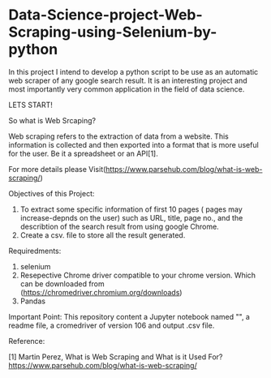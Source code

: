 # Data-Science-project-Web-Scraping-using-Selenium-by-python
In this project I intend to develop a python script to be use as an automatic web scraper of any google search result. It is an interesting project and most importantly very common application in the field of data science. 

LETS START!

So what is Web Srcaping?

Web scraping refers to the extraction of data from a website. This information is collected and then exported into a format that is more useful for the user. 
Be it a spreadsheet or an API[1].

For more details please Visit(https://www.parsehub.com/blog/what-is-web-scraping/)

Objectives of this Project:

1. To extract some specific information of first 10 pages ( pages may increase-depnds on the user) such as URL, title, page no., and the describtion of the search result from using google Chrome.   
3. Create a csv. file to store all the result generated.


Requiredments:
1. selenium
2. Resepective Chrome driver compatible to your chrome version. Which can be downloaded from (https://chromedriver.chromium.org/downloads)
3. Pandas

Important Point:
This repository content a Jupyter notebook named "", a readme file, a cromedriver of version 106 and output .csv file.



Reference:

[1] Martin Perez, What is Web Scraping and What is it Used For? https://www.parsehub.com/blog/what-is-web-scraping/
